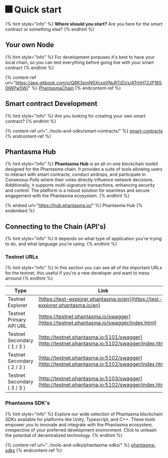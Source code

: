 # 🎆 Quick start

{% hint style="info" %}
**Where should you start?** Are you here for the smart contract or something else?
{% endhint %}

## Your own Node

{% hint style="info" %}
For development porpuses it's best to have your local chain, so you can test everything before going live with your smart contract
{% endhint %}

{% content-ref url="https://app.gitbook.com/o/Q8K3pmN5XcsqVNuR7JDi/s/ATrtiH72JP18S0lWPw5W/" %}
[PhantasmaChain](https://app.gitbook.com/o/Q8K3pmN5XcsqVNuR7JDi/s/ATrtiH72JP18S0lWPw5W/)
{% endcontent-ref %}

## Smart contract Development

{% hint style="info" %}
Are you looking for creating your own smart contract?
{% endhint %}

{% content-ref url="../tools-and-sdks/smart-contracts/" %}
[smart-contracts](../tools-and-sdks/smart-contracts/)
{% endcontent-ref %}

## Phantasma Hub

{% hint style="info" %}
**Phantasma Hub** is an all-in-one blockchain toolkit designed for the Phantasma chain. It provides a suite of tools allowing users to interact with smart contracts, conduct airdrops, and participate in Consensus Polls where their votes directly influence network decisions. Additionally, it supports multi-signature transactions, enhancing security and control. The platform is a robust solution for seamless and secure engagement with the Phantasma ecosystem.
{% endhint %}

{% embed url="https://hub.phantasma.io/" %}
Phantasma Hub
{% endembed %}

## Connecting to the Chain (API's)

{% hint style="info" %}
It depends on what type of application you're trying to do, and what language you're using.
{% endhint %}

### Testnet  URLs

{% hint style="info" %}
In this section you can see all of the important URLs for the testnet, this useful if you're a new developer and want to mess arround
{% endhint %}

| Type                         | Link                                                                                            |
| ---------------------------- | ----------------------------------------------------------------------------------------------- |
| Testnet Explorer             | [https://test-explorer.phantasma.io/en](https://test-explorer.phantasma.io/en)                  |
| Testnet Primary API URL      | [https://testnet.phantasma.io/swagger](https://testnet.phantasma.io/swagger/index.html)         |
| Testnet Secondary ( 1 / 3 )  | [http://testnet.phantasma.io:5101/swagger](http://testnet.phantasma.io:5102/swagger/index.html) |
| Testnet Secondary ( 2 / 3 )  | [http://testnet.phantasma.io:5102/swagger](http://testnet.phantasma.io:5102/swagger/index.html) |
| Testnet Secondary ( 3 / 3 )  | [http://testnet.phantasma.io:5103/swagger](http://testnet.phantasma.io:5102/swagger/index.html) |



### Phantasma SDK's

{% hint style="info" %}
Explore our wide selection of Phantasma blockchain SDKs available for platforms like Unity, Typescript, and C++. These tools empower you to innovate and integrate with the Phantasma ecosystem, irrespective of your preferred development environment. Click to unleash the potential of decentralized technology.
{% endhint %}

{% content-ref url="../tools-and-sdks/phantasma-sdks/" %}
[phantasma-sdks](../tools-and-sdks/phantasma-sdks/)
{% endcontent-ref %}

